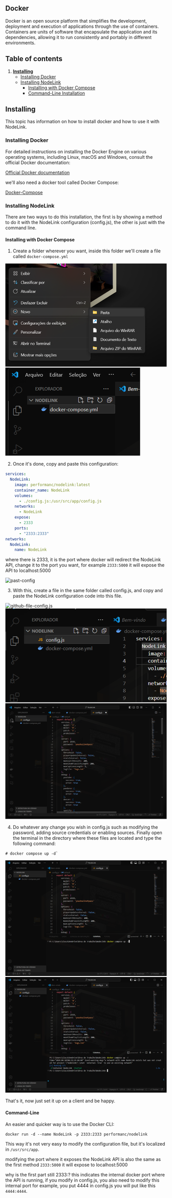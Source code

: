## Docker

Docker is an open source platform that simplifies the development, deployment and execution of applications through the use of containers. Containers are units of software that encapsulate the application and its dependencies, allowing it to run consistently and portably in different environments.

## Table of contents
1. [**Installing**](#installing)
   - [Installing Docker](#installing-docker)
   - [Installing NodeLink](#installing-nodelink)
      - [Installing with Docker Compose](#installing-with-docker-compose)
      - [Command-Line Installation](#command-line)

## Installing

This topic has information on how to install docker and how to use it with NodeLink.

### Installing Docker

For detailed instructions on installing the Docker Engine on various operating systems, including Linux, macOS and Windows, consult the official Docker documentation:

[Official Docker documentation](https://docs.docker.com/engine/install/)

we'll also need a docker tool called Docker Compose:

[Docker-Compose](https://docs.docker.com/compose/install/)

### Installing NodeLink

There are two ways to do this installation, the first is by showing a method to do it with the NodeLink configuration (config.js), the other is just with the command line.

#### Installing with Docker Compose

1. Create a folder wherever you want, inside this folder we'll create a file called `docker-compose.yml`

![folder](assets/new-folder.png)
![creating-file-docker-compose](assets/creating-file-docker-compose.png)

2. Once it's done, copy and paste this configuration:

```yml
services:
  NodeLink:
    image: performanc/nodelink:latest
    container_name: NodeLink
    volumes:
      - ./config.js:/usr/src/app/config.js
    networks:
      - NodeLink
    expose:
      - 2333
    ports:
      - "2333:2333"
networks:
  NodeLink:
    name: NodeLink
```

where there is 2333, it is the port where docker will redirect the NodeLink API, change it to the port you want, for example `2333:5000` it will expose the API to localhost:5000

![past-config](assets/docker-compose-past.png)

3. With this, create a file in the same folder called config.js, and copy and paste the NodeLink configuration code into this file.

![github-file-config.js](assets/github-copy-code-config-js.png)
![creating-file-config.js](assets/config-js.png)
![past-file-config.js](assets/past-code-config-js.png)

4. Do whatever any change you wish in config.js such as modifying the password, adding source credentials or enabling sources. Finally open the terminal in the directory where these files are located and type the following command: 

```shell
# docker compose up -d`
``` 

![terminal-command-line](assets/command-docker-compose.png)
![terminal-command-line-sucess](assets/command-sucess-docker-compose.png)

That's it, now just set it up on a client and be happy.

#### Command-Line

An easier and quicker way is to use the Docker CLI:

```shell
docker run -d --name NodeLink -p 2333:2333 performanc/nodelink
```

This way it's not very easy to modify the configuration file, but it's localized in  `/usr/src/app`.

modifying the port where it exposes the NodeLink API is also the same as the first method `2333:5000` it will expose to localhost:5000

why is the first part still 2333:?
this indicates the internal docker port where the API is running, if you modify in config.js, you also need to modify this internal port for example, you put 4444 in config.js you will put like this `4444:4444`.
